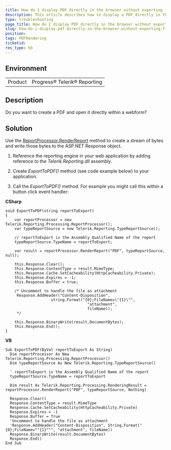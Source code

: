 ```yaml
---
title: How do I display PDF directly in the browser without exporting first?
description: This article describes how to display a PDF directly in the browser without exporting first.
type: troubleshooting
page_title: How do I display PDF directly in the browser without exporting first?
slug: how-do-i-display-pdf-directly-in-the-browser-without-exporting-first
position: 
tags: PDFRendering
ticketid: 
res_type: kb
---
```


## Environment
<table>
	<tr>
		<td>Product</td>
		<td>Progress® Telerik® Reporting </td>
	</tr>
</table>

## Description
Do you want to create a PDF and open it directly within a webform? 

## Solution
Use the [ReportProcessor.RenderReport](../overload-telerik-reporting-processing-reportprocessor-renderreport) method to create a stream of bytes and write those bytes to the ASP.NET Response object. 

1. Reference the reporting engine in your web application by adding reference to the *Telerik.Reporting.dll* assembly.

2. Create *ExportToPDF()* method (see code example below) to your application.

3. Call the *ExportToPDF()* method. For example you might call this within a button click event handler:

  **CSharp**
  ```CSharp
  void ExportToPDF(string reportToExport)
  {
      var reportProcessor = new Telerik.Reporting.Processing.ReportProcessor();
      var typeReportSource = new Telerik.Reporting.TypeReportSource();

      // reportToExport is the Assembly Qualified Name of the report
      typeReportSource.TypeName = reportToExport;

      var result = reportProcessor.RenderReport("PDF", typeReportSource, null);

      this.Response.Clear();
      this.Response.ContentType = result.MimeType;
      this.Response.Cache.SetCacheability(HttpCacheability.Private);
      this.Response.Expires = -1;
      this.Response.Buffer = true;

      /* Uncomment to handle the file as attachment
       Response.AddHeader("Content-Disposition",
                      string.Format("{0};FileName=\"{1}\"",
                                      "attachment",
                                      fileName));
       */

      this.Response.BinaryWrite(result.DocumentBytes);
      this.Response.End();
  }
  ```
  
  **VB**
  ```VB
  Sub ExportToPDF(ByVal reportToExport As String)
    Dim reportProcessor As New Telerik.Reporting.Processing.ReportProcessor()
    Dim typeReportSource As New Telerik.Reporting.TypeReportSource()

    ' reportToExport is the Assembly Qualified Name of the report
    typeReportSource.TypeName = reportToExport

    Dim result As Telerik.Reporting.Processing.RenderingResult = reportProcessor.RenderReport("PDF", typeReportSource, Nothing)

    Response.Clear()
    Response.ContentType = result.MimeType
    Response.Cache.SetCacheability(HttpCacheability.Private)
    Response.Expires = -1
    Response.Buffer = True
    'Uncomment to handle the file as attachment
    'Response.AddHeader("Content-Disposition", String.Format("{0};FileName=""{1}""", "attachment", fileName))
    Response.BinaryWrite(result.DocumentBytes)
    Response.End()
  End Sub
  ```
